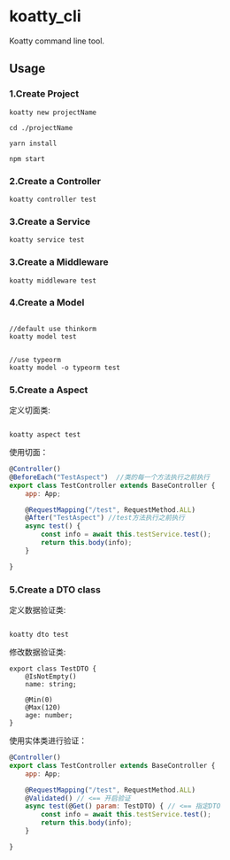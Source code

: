 # koatty_cli
Koatty command line tool.

## Usage

### 1.Create Project

```shell
koatty new projectName

cd ./projectName

yarn install

npm start
```

### 2.Create a Controller
```shell
koatty controller test

```

### 3.Create a Service

```shell
koatty service test

```

### 3.Create a Middleware

```shell
koatty middleware test

```

### 4.Create a Model

```shell

//default use thinkorm
koatty model test


//use typeorm
koatty model -o typeorm test

```

### 5.Create a Aspect

定义切面类:

```shell

koatty aspect test

```
使用切面：

```js
@Controller()
@BeforeEach("TestAspect")  //类的每一个方法执行之前执行
export class TestController extends BaseController {
    app: App;

    @RequestMapping("/test", RequestMethod.ALL)
    @After("TestAspect") //test方法执行之前执行
    async test() {
        const info = await this.testService.test();
        return this.body(info);
    }

}

```

### 5.Create a DTO class

定义数据验证类:

```shell

koatty dto test

```
修改数据验证类:

```
export class TestDTO {
    @IsNotEmpty()
    name: string;

    @Min(0)
    @Max(120)
    age: number;
}
```

使用实体类进行验证：

```js
@Controller()
export class TestController extends BaseController {
    app: App;

    @RequestMapping("/test", RequestMethod.ALL)
    @Validated() // <== 开启验证   
    async test(@Get() param: TestDTO) { // <== 指定DTO
        const info = await this.testService.test();
        return this.body(info);
    }

}

```